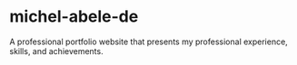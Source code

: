 # michel-abele-de
A professional portfolio website that presents my professional experience, skills, and achievements.
